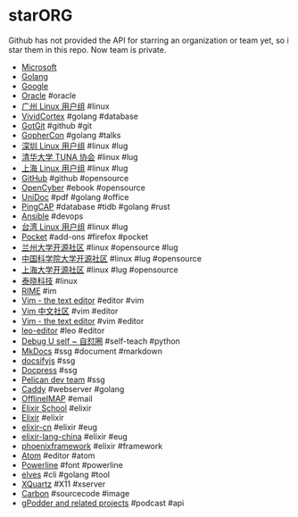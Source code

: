 # starORG

Github has not provided the API for starring an organization or team yet, so i star them in this repo. Now team is private.

- [Microsoft](https://github.com/microsoft)
- [Golang](https://github.com/golang)
- [Google](https://github.com/google)
- [Oracle](https://github.com/oracle) #oracle
- [广州 Linux 用户组](https://github.com/gzlug) #linux
- [VividCortex](https://github.com/VividCortex) #golang #database
- [GotGit](https://github.com/gotgit) #github #git
- [GopherCon](https://github.com/gophercon) #golang #talks
- [深圳 Linux 用户组](https://github.com/shenzhenlug) #linux #lug
- [清华大学 TUNA 协会](https://github.com/tuna/) #linux #lug
- [上海 Linux 用户组](https://github.com/shanghailug) #linux #lug
- [GitHub](https://github.com/github) #github #opensource
- [OpenCyber](https://github.com/OpenCyberTranslationProject) #ebook #opensource
- [UniDoc](https://github.com/unidoc) #pdf #golang #office
- [PingCAP](https://github.com/pingcap) #database #tidb #golang #rust
- [Ansible](https://github.com/ansible) #devops
- [台湾 Linux 用户组](https://github.com/linux-taiwan) #linux #lug
- [Pocket](https://github.com/Pocket) #add-ons #firefox #pocket
- [兰州大学开源社区](https://github.com/LZUOSS) #linux #opensource #lug
- [中国科学院大学开源社区](https://github.com/opencas) #linux #lug #opensource
- [上海大学开源社区](https://github.com/shuosc) #linux #lug #opensource
- [泰晓科技](https://github.com/tinyclub) #linux
- [RIME](https://github.com/rime) #im
- [Vim - the text editor](https://github.com/vim) #editor #vim
- [Vim 中文社区](https://github.com/vim-china) #vim #editor
- [Vim - the text editor](https://github.com/vim) #vim #editor
- [leo-editor](https://github.com/leo-editor) #leo #editor
- [Debug U self ~ 自怼圈](https://github.com/DebugUself) #self-teach #python
- [MkDocs](https://github.com/mkdocs) #ssg #document #markdown
- [docsifyjs](https://github.com/docsifyjs) #ssg
- [Docpress](https://github.com/docpress) #ssg
- [Pelican dev team](https://github.com/getpelican) #ssg
- [Caddy](https://github.com/caddyserver) #webserver #golang
- [OfflineIMAP](https://github.com/OfflineIMAP) #email
- [Elixir School](https://github.com/elixirschool) #elixir
- [Elixir](https://github.com/elixir-lang) #elixir
- [elixir-cn](https://github.com/elixir-cn) #elixir #eug
- [elixir-lang-china](https://github.com/elixir-lang-china) #elixir #eug
- [phoenixframework](https://github.com/phoenixframework) #elixir #framework
- [Atom](https://github.com/atom) #editor #atom
- [Powerline](https://github.com/powerline)  #font #powerline
- [elves](https://github.com/elves) #cli #golang #tool
- [XQuartz](https://github.com/XQuartz) #X11 #xserver
- [Carbon](https://github.com/carbon-app) #sourcecode #image
- [gPodder and related projects](https://github.com/gpodder) #podcast #api
